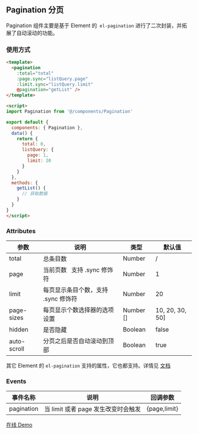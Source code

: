 ## Pagination 分页

Pagination 组件主要是基于 Element 的` el-pagination` 进行了二次封装，并拓展了自动滚动的功能。

### 使用方式

```html
<template>
  <pagination
    :total="total"
    :page.sync="listQuery.page"
    :limit.sync="listQuery.limit"
    @pagination="getList" />
</template>

<script>
import Pagination from '@/components/Pagination'

export default {
  components: { Pagination },
  data() {
    return {
      total: 0,
      listQuery: {
        page: 1,
        limit: 20
      }
    }
  },
  methods: {
    getList() {
      // 获取数据
    }
  }
}
</script>
```

### Attributes

| 参数 | 说明 | 类型 | 默认值 |
| --- | --- | --- | --- |
| total | 总条目数 | Number | / |
| page | 当前页数   支持 .sync 修饰符 | Number | 1 |
| limit | 每页显示条目个数，支持 .sync 修饰符 | Number | 20 |
| page-sizes | 每页显示个数选择器的选项设置 | Number [] | 10, 20, 30, 50] |
| hidden | 是否隐藏 | Boolean | false |
| auto-scroll | 分页之后是否自动滚动到顶部 | Boolean | true |

其它 Element 的 `el-pagination` 支持的属性，它也都支持。详情见 [文档](https://element.eleme.cn/2.7/#/zh-CN/component/pagination)

### Events

| 事件名称 | 说明 | 回调参数 |
| ---- | --- | ---- |
| pagination | 当 limit 或者 page 发生改变时会触发 | {page,limit} |

[在线 Demo](https://panjiachen.github.io/vue-element-admin/#/table/complex-table)
